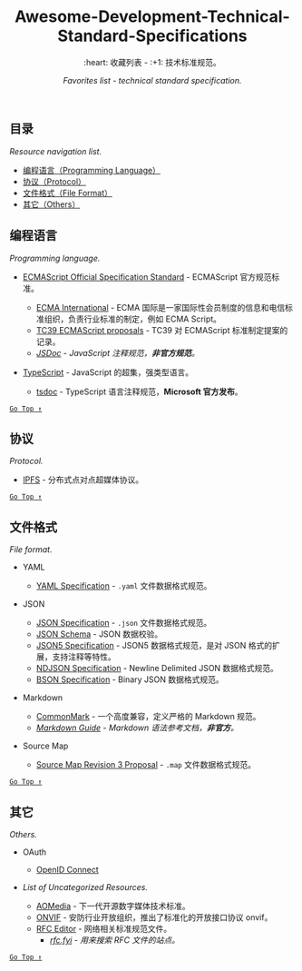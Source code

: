 <div align="center">
  <h1>Awesome-Development-Technical-Standard-Specifications</h1>

  <p>:heart: 收藏列表 - :+1: 技术标准规范。</p>
  <p><i>Favorites list - technical standard specification.</i></p>
</div>

<br />

## 目录

*Resource navigation list.*

- [编程语言（Programming Language）](#编程语言)
- [协议（Protocol）](#协议)
- [文件格式（File Format）](#文件格式)
- [其它（Others）](#其它)

## 编程语言

*Programming language.*

- [ECMAScript Official Specification Standard](https://www.ecma-international.org/publications/standards/Ecma-262.htm) - ECMAScript 官方规范标准。
  - [ECMA International](http://www.ecma-international.org/) - ECMA 国际是一家国际性会员制度的信息和电信标准组织，负责行业标准的制定，例如 ECMA Script。
  - [TC39 ECMAScript proposals](https://github.com/tc39/proposals) - TC39 对 ECMAScript 标准制定提案的记录。
  - [*JSDoc*](https://jsdoc.app/) - _JavaScript 注释规范，**非官方规范**。_

- [TypeScript](http://www.typescriptlang.org/) - JavaScript 的超集，强类型语言。
  - [tsdoc](https://github.com/microsoft/tsdoc) - TypeScript 语言注释规范，**Microsoft 官方发布**。

[`Go Top ↑`](#awesome-development-technical-standard-specifications)

## 协议

*Protocol.*

- [IPFS](https://ipfs.io/) - 分布式点对点超媒体协议。

[`Go Top ↑`](#awesome-development-technical-standard-specifications)

## 文件格式

*File format.*

- YAML
  - [YAML Specification](https://yaml.org/) - `.yaml` 文件数据格式规范。

- JSON
  - [JSON Specification](http://www.json.org/) - `.json` 文件数据格式规范。
  - [JSON Schema](http://json-schema.org/) - JSON 数据校验。
  - [JSON5 Specification](https://spec.json5.org/) - JSON5 数据格式规范，是对 JSON 格式的扩展，支持注释等特性。
  - [NDJSON Specification](http://ndjson.org/) - Newline Delimited JSON 数据格式规范。
  - [BSON Specification](http://bsonspec.org/) - Binary JSON 数据格式规范。

- Markdown
  - [CommonMark](https://commonmark.org/) - 一个高度兼容，定义严格的 Markdown 规范。
  - [*Markdown Guide*](https://www.markdownguide.org/) - _Markdown 语法参考文档，**非官方**。_

- Source Map
  - [Source Map Revision 3 Proposal](https://sourcemaps.info/spec.html) - `.map` 文件数据格式规范。

[`Go Top ↑`](#awesome-development-technical-standard-specifications)

## 其它

*Others.*

- OAuth
  - [OpenID Connect](https://openid.net/connect/)

- *List of Uncategorized Resources.*
  - [AOMedia](https://aomedia.org/) - 下一代开源数字媒体技术标准。
  - [ONVIF](https://www.onvif.org/) - 安防行业开放组织，推出了标准化的开放接口协议 onvif。
  - [RFC Editor](https://www.rfc-editor.org/) - 网络相关标准规范文件。
    - [*rfc.fyi*](https://rfc.fyi/) - *用来搜索 RFC 文件的站点。*

[`Go Top ↑`](#awesome-development-technical-standard-specifications)
